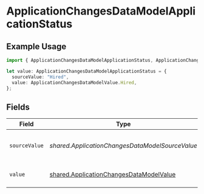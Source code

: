 # ApplicationChangesDataModelApplicationStatus

## Example Usage

```typescript
import { ApplicationChangesDataModelApplicationStatus, ApplicationChangesDataModelValue } from "@stackone/stackone-client-ts/sdk/models/shared";

let value: ApplicationChangesDataModelApplicationStatus = {
  sourceValue: "Hired",
  value: ApplicationChangesDataModelValue.Hired,
};
```

## Fields

| Field                                                                                                     | Type                                                                                                      | Required                                                                                                  | Description                                                                                               | Example                                                                                                   |
| --------------------------------------------------------------------------------------------------------- | --------------------------------------------------------------------------------------------------------- | --------------------------------------------------------------------------------------------------------- | --------------------------------------------------------------------------------------------------------- | --------------------------------------------------------------------------------------------------------- |
| `sourceValue`                                                                                             | *shared.ApplicationChangesDataModelSourceValue*                                                           | :heavy_minus_sign:                                                                                        | The source value of the application status.                                                               | Hired                                                                                                     |
| `value`                                                                                                   | [shared.ApplicationChangesDataModelValue](../../../sdk/models/shared/applicationchangesdatamodelvalue.md) | :heavy_minus_sign:                                                                                        | The status of the application.                                                                            | hired                                                                                                     |